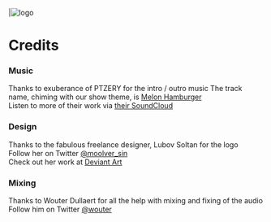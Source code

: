 |![logo](https://cloud.githubusercontent.com/assets/120437/20456631/b40d0276-ae7a-11e6-8524-a2605143e279.jpg) 

# Credits

### Music
Thanks to exuberance of PTZERY for the intro / outro music
The track name, chiming with our show theme, is [Melon Hamburger](https://soundcloud.com/ptzery/melon-hamburger)  
Listen to more of their work via [their SoundCloud](https://soundcloud.com/ptzery)  

### Design
Thanks to the fabulous freelance designer, Lubov Soltan for the logo  
Follow her on Twitter [@moolver_sin](https://twitter.com/moolver_sin)  
Check out her work at [Deviant Art](http://moolver-sin.deviantart.com)  

### Mixing
Thanks to Wouter Dullaert for all the help with mixing and fixing of the audio  
Follow him on Twitter [@wouter](https://twitter.com/wouterdullaert)  
